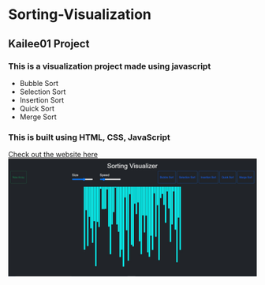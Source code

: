 # Sorting-Visualization
## Kailee01 Project
### This is a visualization project made using javascript 
- Bubble Sort 
- Selection Sort
- Insertion Sort
- Quick Sort
- Merge Sort

### This is built using HTML, CSS, JavaScript <br/>

[Check out the website here](https://kailee01.github.io/Sorting-Visualization/)
<img src="img1.jpg"> <br/>
 
